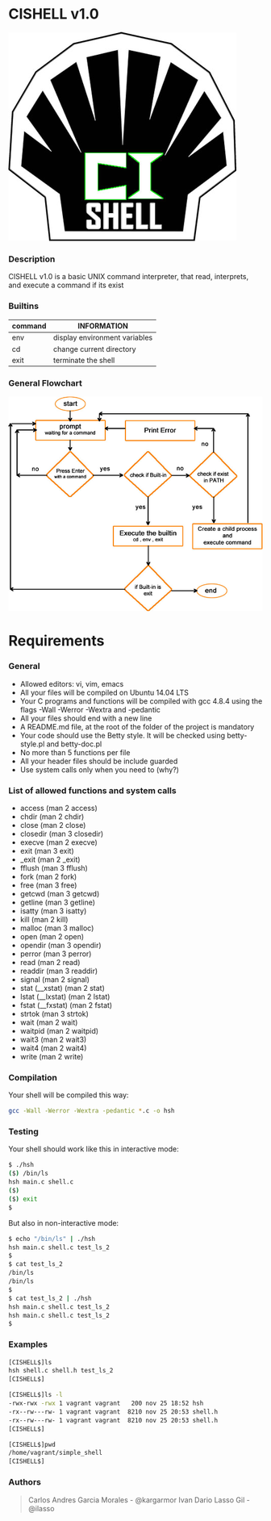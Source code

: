 # CISHELL v1.0
![Logo CISHELL](LogoShell.jpg)

### Description
CISHELL v1.0 is a basic UNIX command interpreter, that read, interprets, and execute a command if its exist

### Builtins
|command | INFORMATION |
| ------ | ------ |
| env | display environment variables |
| cd | change current directory |
| exit | terminate the shell |

### General Flowchart
![Flowchartshell](flowcharshell.jpg)

# Requirements
### General
- Allowed editors: vi, vim, emacs
- All your files will be compiled on Ubuntu 14.04 LTS
- Your C programs and functions will be compiled with gcc 4.8.4 using the flags -Wall -Werror -Wextra and -pedantic
- All your files should end with a new line
- A README.md file, at the root of the folder of the project is mandatory
- Your code should use the Betty style. It will be checked using betty-style.pl and betty-doc.pl
- No more than 5 functions per file
- All your header files should be include guarded
- Use system calls only when you need to (why?)

### List of allowed functions and system calls

- access (man 2 access)
- chdir (man 2 chdir)
- close (man 2 close)
- closedir (man 3 closedir)
- execve (man 2 execve)
- exit (man 3 exit)
- _exit (man 2 _exit)
- fflush (man 3 fflush)
- fork (man 2 fork)
- free (man 3 free)
- getcwd (man 3 getcwd)
- getline (man 3 getline)
- isatty (man 3 isatty)
- kill (man 2 kill)
- malloc (man 3 malloc)
- open (man 2 open)
- opendir (man 3 opendir)
- perror (man 3 perror)
- read (man 2 read)
- readdir (man 3 readdir)
- signal (man 2 signal)
- stat (__xstat) (man 2 stat)
- lstat (__lxstat) (man 2 lstat)
- fstat (__fxstat) (man 2 fstat)
- strtok (man 3 strtok)
- wait (man 2 wait)
- waitpid (man 2 waitpid)
- wait3 (man 2 wait3)
- wait4 (man 2 wait4)
- write (man 2 write)

### Compilation

Your shell will be compiled this way:

```sh
gcc -Wall -Werror -Wextra -pedantic *.c -o hsh
```

### Testing

Your shell should work like this in interactive mode:

```sh
$ ./hsh
($) /bin/ls
hsh main.c shell.c
($)
($) exit
$
```

But also in non-interactive mode:

```sh
$ echo "/bin/ls" | ./hsh
hsh main.c shell.c test_ls_2
$
$ cat test_ls_2
/bin/ls
/bin/ls
$
$ cat test_ls_2 | ./hsh
hsh main.c shell.c test_ls_2
hsh main.c shell.c test_ls_2
$
```

### Examples
```sh
[CISHELL$]ls
hsh shell.c shell.h test_ls_2
[CISHELL$]
```

```sh
[CISHELL$]ls -l
-rwx-rwx -rwx 1 vagrant vagrant   200 nov 25 18:52 hsh
-rx--rw---rw- 1 vagrant vagrant  8210 nov 25 20:53 shell.h
-rx--rw---rw- 1 vagrant vagrant  8210 nov 25 20:53 shell.h
[CISHELL$]
```

```sh
[CISHELL$]pwd
/home/vagrant/simple_shell
[CISHELL$]
```
### Authors

> Carlos Andres Garcia Morales - @kargarmor
> Ivan Dario Lasso Gil - @ilasso 
